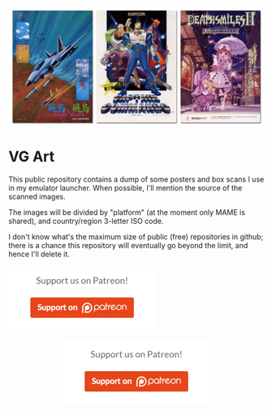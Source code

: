 ![Sample arcade posters](docs/sample_arc.png "Sample arcade posters")

# VG Art

This public repository contains a dump of some posters and box scans I use in my
emulator launcher. When possible, I'll mention the source of the scanned images.

The images will be divided by "platform" (at the moment only MAME is shared),
and country/region 3-letter ISO code.

I don't know what's the maximum size of public (free) repositories in github;
there is a chance this repository will eventually go beyond the limit, and hence
I'll delete it.

[![Patreon button](docs/patreon_button.png)](https://www.patreon.com/romdb)

<p align="center">
    <a href="https://www.patreon.com/romdb"><img src="docs/patreon_button.png" /></a>
</p>
